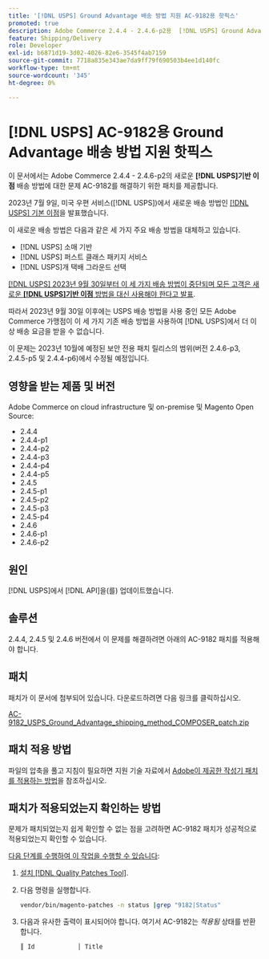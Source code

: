 ```yaml
---
title: '[!DNL USPS] Ground Advantage 배송 방법 지원 AC-9182용 핫픽스'
promoted: true
description: Adobe Commerce 2.4.4 - 2.4.6-p2용  [!DNL USPS] Ground Advantage 배송 방법 문제 AC-9182를 해결하기 위해 패치를 적용합니다.
feature: Shipping/Delivery
role: Developer
exl-id: b6871d19-3d02-4026-82e6-3545f4ab7159
source-git-commit: 7718a835e343ae7da9ff79f690503b4ee1d140fc
workflow-type: tm+mt
source-wordcount: '345'
ht-degree: 0%

---
```


# [!DNL USPS] AC-9182용 Ground Advantage 배송 방법 지원 핫픽스

이 문서에서는 Adobe Commerce 2.4.4 - 2.4.6-p2의 새로운 **[!DNL USPS]기반 이점** 배송 방법에 대한 문제 AC-9182를 해결하기 위한 패치를 제공합니다.

2023년 7월 9일, 미국 우편 서비스([!DNL USPS])에서 새로운 배송 방법인 [[!DNL USPS] 기본 이점](https://www.usps.com/ship/ground-advantage.htm)을 발표했습니다.

이 새로운 배송 방법은 다음과 같은 세 가지 주요 배송 방법을 대체하고 있습니다.

* [!DNL USPS] 소매 기반
* [!DNL USPS] 퍼스트 클래스 패키지 서비스
* [!DNL USPS]개 택배 그라운드 선택

[[!DNL USPS] 2023년 9월 30일부터 이 세 가지 배송 방법이 중단되며 모든 고객은 새로운 **[!DNL USPS]기반 이점** 방법을 대신 사용해야 한다고 발표](https://faq.usps.com/s/article/USPS-Ground-Advantage#how_it_works).

따라서 2023년 9월 30일 이후에는 USPS 배송 방법을 사용 중인 모든 Adobe Commerce 가맹점이 이 세 가지 기존 배송 방법을 사용하여 [!DNL USPS]에서 더 이상 배송 요금을 받을 수 없습니다.

이 문제는 2023년 10월에 예정된 보안 전용 패치 릴리스의 범위(버전 2.4.6-p3, 2.4.5-p5 및 2.4.4-p6)에서 수정될 예정입니다.

## 영향을 받는 제품 및 버전

Adobe Commerce on cloud infrastructure 및 on-premise 및 Magento Open Source:

* 2.4.4
* 2.4.4-p1
* 2.4.4-p2
* 2.4.4-p3
* 2.4.4-p4
* 2.4.4-p5
* 2.4.5
* 2.4.5-p1
* 2.4.5-p2
* 2.4.5-p3
* 2.4.5-p4
* 2.4.6
* 2.4.6-p1
* 2.4.6-p2

## 원인

[!DNL USPS]에서 [!DNL API]을(를) 업데이트했습니다.

## 솔루션

2.4.4, 2.4.5 및 2.4.6 버전에서 이 문제를 해결하려면 아래의 AC-9182 패치를 적용해야 합니다.

## 패치

패치가 이 문서에 첨부되어 있습니다. 다운로드하려면 다음 링크를 클릭하십시오.

[AC-9182_USPS_Ground_Advantage_shipping_method_COMPOSER_patch.zip](assets/AC-9182_USPS_Ground_Advantage_shipping_method_COMPOSER_patch.zip)

## 패치 적용 방법

파일의 압축을 풀고 지침이 필요하면 지원 기술 자료에서 [Adobe이 제공한 작성기 패치를 적용하는 방법](https://experienceleague.adobe.com/docs/commerce-knowledge-base/kb/how-to/how-to-apply-a-composer-patch-provided-by-magento.html)을 참조하십시오.

## 패치가 적용되었는지 확인하는 방법

문제가 패치되었는지 쉽게 확인할 수 없는 점을 고려하면 AC-9182 패치가 성공적으로 적용되었는지 확인할 수 있습니다.

<u>다음 단계를 수행하여 이 작업을 수행할 수 있습니다</u>:

1. [설치 [!DNL Quality Patches Tool]](https://experienceleague.adobe.com/docs/commerce-operations/tools/quality-patches-tool/usage.html).
1. 다음 명령을 실행합니다.

   ```bash
   vendor/bin/magento-patches -n status |grep "9182|Status"
   ```

1. 다음과 유사한 출력이 표시되어야 합니다. 여기서 AC-9182는 *적용됨* 상태를 반환합니다.

   ```bash
   ║ Id            │ Title                                                        │ Category        │ Origin                 │ Status      │ Details                                          ║ ║ N/A           │ ../m2-hotfixes/AC-9182_USPS_Ground_Advantage_shipping_method_COMPOSER_patch.patch      │ Other           │ Local                  │ Applied     │ Patch type: Custom                                
   ```
